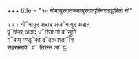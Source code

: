+++
title = "१० गोमायुरदादजमायुरदात्पृश्निरदाद्धरितो नो"

+++
गो᳓मायुर् अदाद् अज᳓मायुर् अदात्  
पृ᳓श्निर् अदाद् ध᳓रितो नो व᳓सूनि  
ग᳓वाम् मण्डू᳓का द᳓दतः शता᳓नि  
सहस्रसावे᳓ प्र᳓ तिरन्त आ᳓युः